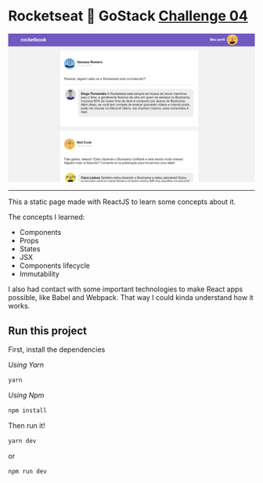 # Rocketseat :rocket: GoStack <a href="https://github.com/Rocketseat/bootcamp-gostack-desafio-04">Challenge 04</a>

<img src="./src/assets/images/app.png"/>

---

This a static page made with ReactJS to learn some concepts about it.

The concepts I learned:

- Components
- Props
- States
- JSX
- Components lifecycle
- Immutability

I also had contact with some important technologies to make React apps possible, like Babel and Webpack. That way I could kinda understand how it works.

## Run this project

First, install the dependencies

_Using Yarn_

```bash
yarn
```

_Using Npm_

```bash
npm install
```

Then run it!

```bash
yarn dev
```

or

```bash
npm run dev
```
